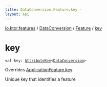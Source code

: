 ```yaml
---
title: DataConversion.Feature.key - 
layout: api
---
```


<div class='api-docs-breadcrumbs'><a href="../../index.html">io.ktor.features</a> / <a href="../index.html">DataConversion</a> / <a href="index.html">Feature</a> / <a href="./key.html">key</a></div>

# key

<div class="signature"><code><span class="keyword">val </span><span class="identifier">key</span><span class="symbol">: </span><a href="../../../io.ktor.util/-attribute-key/index.html"><span class="identifier">AttributeKey</span></a><span class="symbol">&lt;</span><a href="../index.html"><span class="identifier">DataConversion</span></a><span class="symbol">&gt;</span></code></div>

Overrides <a href="../../../io.ktor.application/-application-feature/key.html">ApplicationFeature.key</a>

Unique key that identifies a feature

